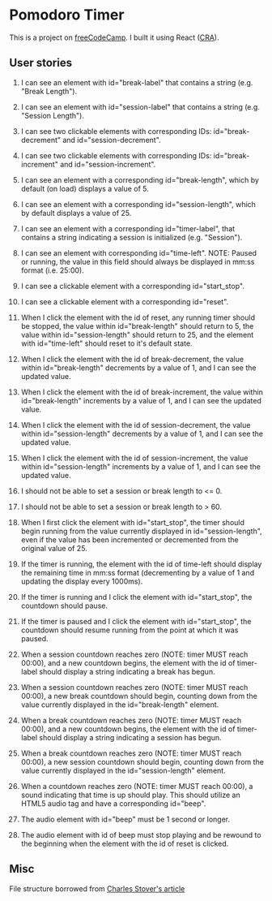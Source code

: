 # Pomodoro Timer

This is a project on [freeCodeCamp](https://learn.freecodecamp.org/front-end-libraries/front-end-libraries-projects/build-a-pomodoro-clock/). I built it using React ([CRA](https://facebook.github.io/create-react-app/)).

## User stories

1. I can see an element with id="break-label" that contains a string (e.g. "Break Length").

2. I can see an element with id="session-label" that contains a string (e.g. "Session Length").

3. I can see two clickable elements with corresponding IDs: id="break-decrement" and id="session-decrement".

4. I can see two clickable elements with corresponding IDs: id="break-increment" and id="session-increment".

5. I can see an element with a corresponding id="break-length", which by default (on load) displays a value of 5.

6. I can see an element with a corresponding id="session-length", which by default displays a value of 25.

7. I can see an element with a corresponding id="timer-label", that contains a string indicating a session is initialized (e.g. "Session").

8. I can see an element with corresponding id="time-left". NOTE: Paused or running, the value in this field should always be displayed in mm:ss format (i.e. 25:00).

9. I can see a clickable element with a corresponding id="start_stop".

10. I can see a clickable element with a corresponding id="reset".

11. When I click the element with the id of reset, any running timer should be stopped, the value within id="break-length" should return to 5, the value within id="session-length" should return to 25, and the element with id="time-left" should reset to it's default state.

12. When I click the element with the id of break-decrement, the value within id="break-length" decrements by a value of 1, and I can see the updated value.

13. When I click the element with the id of break-increment, the value within id="break-length" increments by a value of 1, and I can see the updated value.

14. When I click the element with the id of session-decrement, the value within id="session-length" decrements by a value of 1, and I can see the updated value.

15. When I click the element with the id of session-increment, the value within id="session-length" increments by a value of 1, and I can see the updated value.

16. I should not be able to set a session or break length to <= 0.

17. I should not be able to set a session or break length to > 60.

18. When I first click the element with id="start_stop", the timer should begin running from the value currently displayed in id="session-length", even if the value has been incremented or decremented from the original value of 25.

19. If the timer is running, the element with the id of time-left should display the remaining time in mm:ss format (decrementing by a value of 1 and updating the display every 1000ms).

20. If the timer is running and I click the element with id="start_stop", the countdown should pause.

21. If the timer is paused and I click the element with id="start_stop", the countdown should resume running from the point at which it was paused.

22. When a session countdown reaches zero (NOTE: timer MUST reach 00:00), and a new countdown begins, the element with the id of timer-label should display a string indicating a break has begun.

23. When a session countdown reaches zero (NOTE: timer MUST reach 00:00), a new break countdown should begin, counting down from the value currently displayed in the id="break-length" element.

24. When a break countdown reaches zero (NOTE: timer MUST reach 00:00), and a new countdown begins, the element with the id of timer-label should display a string indicating a session has begun.

25. When a break countdown reaches zero (NOTE: timer MUST reach 00:00), a new session countdown should begin, counting down from the value currently displayed in the id="session-length" element.

26. When a countdown reaches zero (NOTE: timer MUST reach 00:00), a sound indicating that time is up should play. This should utilize an HTML5 audio tag and have a corresponding id="beep".

27. The audio element with id="beep" must be 1 second or longer.

28. The audio element with id of beep must stop playing and be rewound to the beginning when the element with the id of reset is clicked.

## Misc

File structure borrowed from [Charles Stover's article](https://medium.com/@Charles_Stover/optimal-file-structure-for-react-applications-f3e35ad0a145)
